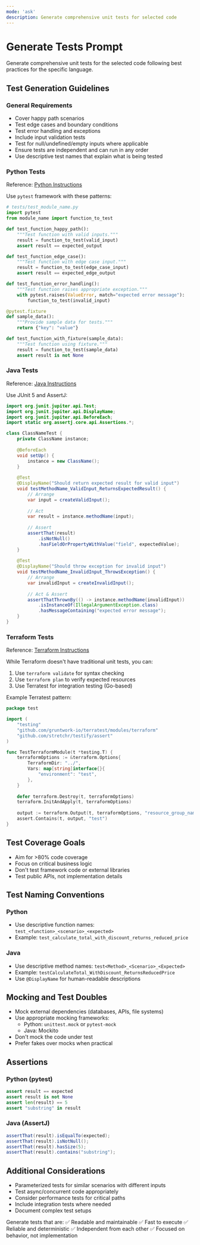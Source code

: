 ```yaml
---
mode: 'ask'
description: Generate comprehensive unit tests for selected code
---
```


# Generate Tests Prompt

Generate comprehensive unit tests for the selected code following best practices for the specific language.

## Test Generation Guidelines

### General Requirements
- Cover happy path scenarios
- Test edge cases and boundary conditions
- Test error handling and exceptions
- Include input validation tests
- Test for null/undefined/empty inputs where applicable
- Ensure tests are independent and can run in any order
- Use descriptive test names that explain what is being tested

### Python Tests
Reference: [Python Instructions](../instructions/python.instructions.md)

Use `pytest` framework with these patterns:
```python
# tests/test_module_name.py
import pytest
from module_name import function_to_test

def test_function_happy_path():
    """Test function with valid inputs."""
    result = function_to_test(valid_input)
    assert result == expected_output

def test_function_edge_case():
    """Test function with edge case input."""
    result = function_to_test(edge_case_input)
    assert result == expected_edge_output

def test_function_error_handling():
    """Test function raises appropriate exception."""
    with pytest.raises(ValueError, match="expected error message"):
        function_to_test(invalid_input)

@pytest.fixture
def sample_data():
    """Provide sample data for tests."""
    return {"key": "value"}

def test_function_with_fixture(sample_data):
    """Test function using fixture."""
    result = function_to_test(sample_data)
    assert result is not None
```

### Java Tests
Reference: [Java Instructions](../instructions/java.instructions.md)

Use JUnit 5 and AssertJ:
```java
import org.junit.jupiter.api.Test;
import org.junit.jupiter.api.DisplayName;
import org.junit.jupiter.api.BeforeEach;
import static org.assertj.core.api.Assertions.*;

class ClassNameTest {
    private ClassName instance;
    
    @BeforeEach
    void setUp() {
        instance = new ClassName();
    }
    
    @Test
    @DisplayName("Should return expected result for valid input")
    void testMethodName_ValidInput_ReturnsExpectedResult() {
        // Arrange
        var input = createValidInput();
        
        // Act
        var result = instance.methodName(input);
        
        // Assert
        assertThat(result)
            .isNotNull()
            .hasFieldOrPropertyWithValue("field", expectedValue);
    }
    
    @Test
    @DisplayName("Should throw exception for invalid input")
    void testMethodName_InvalidInput_ThrowsException() {
        // Arrange
        var invalidInput = createInvalidInput();
        
        // Act & Assert
        assertThatThrownBy(() -> instance.methodName(invalidInput))
            .isInstanceOf(IllegalArgumentException.class)
            .hasMessageContaining("expected error message");
    }
}
```

### Terraform Tests
Reference: [Terraform Instructions](../instructions/terraform.instructions.md)

While Terraform doesn't have traditional unit tests, you can:
1. Use `terraform validate` for syntax checking
2. Use `terraform plan` to verify expected resources
3. Use Terratest for integration testing (Go-based)

Example Terratest pattern:
```go
package test

import (
    "testing"
    "github.com/gruntwork-io/terratest/modules/terraform"
    "github.com/stretchr/testify/assert"
)

func TestTerraformModule(t *testing.T) {
    terraformOptions := &terraform.Options{
        TerraformDir: "../",
        Vars: map[string]interface{}{
            "environment": "test",
        },
    }
    
    defer terraform.Destroy(t, terraformOptions)
    terraform.InitAndApply(t, terraformOptions)
    
    output := terraform.Output(t, terraformOptions, "resource_group_name")
    assert.Contains(t, output, "test")
}
```

## Test Coverage Goals

- Aim for >80% code coverage
- Focus on critical business logic
- Don't test framework code or external libraries
- Test public APIs, not implementation details

## Test Naming Conventions

### Python
- Use descriptive function names: `test_<function>_<scenario>_<expected>`
- Example: `test_calculate_total_with_discount_returns_reduced_price`

### Java
- Use descriptive method names: `test<Method>_<Scenario>_<Expected>`
- Example: `testCalculateTotal_WithDiscount_ReturnsReducedPrice`
- Use `@DisplayName` for human-readable descriptions

## Mocking and Test Doubles

- Mock external dependencies (databases, APIs, file systems)
- Use appropriate mocking frameworks:
  - Python: `unittest.mock` or `pytest-mock`
  - Java: Mockito
- Don't mock the code under test
- Prefer fakes over mocks when practical

## Assertions

### Python (pytest)
```python
assert result == expected
assert result is not None
assert len(result) == 5
assert "substring" in result
```

### Java (AssertJ)
```java
assertThat(result).isEqualTo(expected);
assertThat(result).isNotNull();
assertThat(result).hasSize(5);
assertThat(result).contains("substring");
```

## Additional Considerations

- Parameterized tests for similar scenarios with different inputs
- Test async/concurrent code appropriately
- Consider performance tests for critical paths
- Include integration tests where needed
- Document complex test setups

Generate tests that are:
✅ Readable and maintainable
✅ Fast to execute
✅ Reliable and deterministic
✅ Independent from each other
✅ Focused on behavior, not implementation

